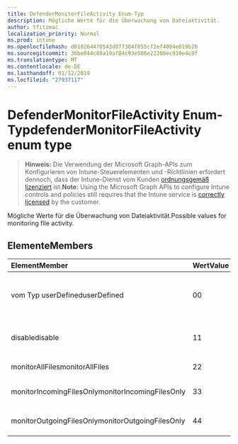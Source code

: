 ```yaml
---
title: DefenderMonitorFileActivity Enum-Typ
description: Mögliche Werte für die Überwachung von Dateiaktivität.
author: tfitzmac
localization_priority: Normal
ms.prod: intune
ms.openlocfilehash: d818264470543d077384f055cf2ef4004e019b26
ms.sourcegitcommit: 36be044c89a19af84c93e586e22200ec919e4c9f
ms.translationtype: MT
ms.contentlocale: de-DE
ms.lasthandoff: 01/12/2019
ms.locfileid: "27937117"
---
```

# <a name="defendermonitorfileactivity-enum-type"></a><span data-ttu-id="5701b-103">DefenderMonitorFileActivity Enum-Typ</span><span class="sxs-lookup"><span data-stu-id="5701b-103">defenderMonitorFileActivity enum type</span></span>

> <span data-ttu-id="5701b-104">**Hinweis:** Die Verwendung der Microsoft Graph-APIs zum Konfigurieren von Intune-Steuerelementen und -Richtlinien erfordert dennoch, dass der Intune-Dienst vom Kunden [ordnungsgemäß lizenziert](https://go.microsoft.com/fwlink/?linkid=839381) ist.</span><span class="sxs-lookup"><span data-stu-id="5701b-104">**Note:** Using the Microsoft Graph APIs to configure Intune controls and policies still requires that the Intune service is [correctly licensed](https://go.microsoft.com/fwlink/?linkid=839381) by the customer.</span></span>

<span data-ttu-id="5701b-105">Mögliche Werte für die Überwachung von Dateiaktivität.</span><span class="sxs-lookup"><span data-stu-id="5701b-105">Possible values for monitoring file activity.</span></span>
## <a name="members"></a><span data-ttu-id="5701b-106">Elemente</span><span class="sxs-lookup"><span data-stu-id="5701b-106">Members</span></span>
|<span data-ttu-id="5701b-107">Element</span><span class="sxs-lookup"><span data-stu-id="5701b-107">Member</span></span>|<span data-ttu-id="5701b-108">Wert</span><span class="sxs-lookup"><span data-stu-id="5701b-108">Value</span></span>|<span data-ttu-id="5701b-109">Beschreibung</span><span class="sxs-lookup"><span data-stu-id="5701b-109">Description</span></span>|
|:---|:---|:---|
|<span data-ttu-id="5701b-110">vom Typ userDefined</span><span class="sxs-lookup"><span data-stu-id="5701b-110">userDefined</span></span>|<span data-ttu-id="5701b-111">0</span><span class="sxs-lookup"><span data-stu-id="5701b-111">0</span></span>|<span data-ttu-id="5701b-112">User-Defined, Standardwert, keine beabsichtigt.</span><span class="sxs-lookup"><span data-stu-id="5701b-112">User Defined, default value, no intent.</span></span>|
|<span data-ttu-id="5701b-113">disable</span><span class="sxs-lookup"><span data-stu-id="5701b-113">disable</span></span>|<span data-ttu-id="5701b-114">1</span><span class="sxs-lookup"><span data-stu-id="5701b-114">1</span></span>|<span data-ttu-id="5701b-115">Überwachen der Dateiaktivität zu deaktivieren.</span><span class="sxs-lookup"><span data-stu-id="5701b-115">Disable monitoring file activity.</span></span>|
|<span data-ttu-id="5701b-116">monitorAllFiles</span><span class="sxs-lookup"><span data-stu-id="5701b-116">monitorAllFiles</span></span>|<span data-ttu-id="5701b-117">2</span><span class="sxs-lookup"><span data-stu-id="5701b-117">2</span></span>|<span data-ttu-id="5701b-118">Überwachen Sie alle Dateien.</span><span class="sxs-lookup"><span data-stu-id="5701b-118">Monitor all files.</span></span>|
|<span data-ttu-id="5701b-119">monitorIncomingFilesOnly</span><span class="sxs-lookup"><span data-stu-id="5701b-119">monitorIncomingFilesOnly</span></span>|<span data-ttu-id="5701b-120">3</span><span class="sxs-lookup"><span data-stu-id="5701b-120">3</span></span>| <span data-ttu-id="5701b-121">Nur eingehende Dateien zu überwachen.</span><span class="sxs-lookup"><span data-stu-id="5701b-121">Monitor incoming files only.</span></span>|
|<span data-ttu-id="5701b-122">monitorOutgoingFilesOnly</span><span class="sxs-lookup"><span data-stu-id="5701b-122">monitorOutgoingFilesOnly</span></span>|<span data-ttu-id="5701b-123">4</span><span class="sxs-lookup"><span data-stu-id="5701b-123">4</span></span>|<span data-ttu-id="5701b-124">Nur ausgehende Dateien zu überwachen.</span><span class="sxs-lookup"><span data-stu-id="5701b-124">Monitor outgoing files only.</span></span>|




